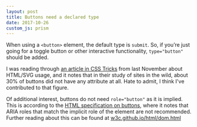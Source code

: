 ```yaml
---
layout: post
title: Buttons need a declared type
date: 2017-10-26
custom_js: prism
---
```

When using a `<button>` element, the default type is `submit`. So, if you’re just going for a toggle button or other interactive functionality, `type="button"` should be added.

I was reading through [an article in CSS Tricks](https://css-tricks.com/random-interesting-facts-htmlsvg-usage/#article-header-id-12) from last November about HTML/SVG usage, and it notes that in their study of sites in the wild, about 30% of buttons did not have any attribute at all. Hate to admit, I think I've contributed to that figure.

Of additional interest, buttons do not need `role="button"` as it is implied. This is according to the [HTML specification on buttons](https://w3c.github.io/html/sec-forms.html#the-button-element), where it notes that ARIA roles that match the implicit role of the element are not recommended. Further reading about this can be found at [w3c.github.io/html/dom.html](https://w3c.github.io/html/dom.html#aria-authoring-requirements)
